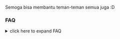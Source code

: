 Semoga bisa membantu teman-teman semua juga :D

### FAQ

<details> <summary>click here to expand FAQ</summary>


- 7zip exception: The system cannot find the file specified

  Hal ini diduga disebabkan karena ada masalah permission untuk mendownload file `.7z`-nya ataupun masalah permission untuk memodifikasi folder tersebut. Salah satu cara yang pernah berhasil adalah men-download dan meng-extract TBHGrader pada direktori `C:\Users\<user name>\Downloads`. Cara lainnya adalah dengan mencoba menjalankan TBHGrader dengan *administrator privilege*

- java --version, javac --version, dan JNI error

  Hal ini biasanya disebabkan karena versi java yang sudah terinstall di laptop teman-teman perlu diupdate. Bisa juga karena ada miskonfigurasi pada instalasi JDK teman-teman. Solusinya bisa lihat [java --version error.md](java --version error.md)

- IOException

  Teman-teman coba periksa kembali apakah ada `final` pada variabel IO (seperti `in` atau `out` misalnya). Jika ada, teman-teman bisa menghapus keyword final pada variabel tersebut.

- Mengubah batas waktu TLE

  Untuk mengubah batas waktu TLE, teman-teman bisa mengubah isi file `.configurations\time_limit_in_ms.txt` dengan suatu bilangan bulat. Pastikan file hanya terdiri atas **1 baris**, dan **tidak ada karakter spasi maupun newline** di dalamnya.

- Output program berbeda dengan output pada VSCode/Intellij

  Jika hal ini terjadi, coba inisiasikan semua static variable pada awal-awal fungsi main(). Misal jika kita punya:  `public static int my_variable = 3;`, maka tambahkan: 

  ```java
  public static void main(String[] args) {
  	my_variable = 3;
  	// kode anda
  }
  ```

- Stuck di "parsing and wrapping your copied ..."  (solved in v1.3)

  Biasanya ini karena TBHGrader tidak bisa membaca/menulis ke folder `TBHGrader/bin/`. Merestart laptop atau kill process `java.exe` dan `javaw.exe` biasanya menjadi solusi umum. Pastikan juga tidak ada dua/lebih window TBHGrader yang terbuka secara bersamaan.

- Membuka file log.txt

  File log.txt dapat dibuka dengan cara klik kanan pada tulisan/logo TBHGrader (di pojok kiri atas)



</details>





